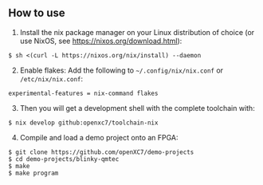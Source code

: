 ## How to use

1. Install the nix package manager on your Linux distribution of choice 
   (or use NixOS, see https://nixos.org/download.html):

```
$ sh <(curl -L https://nixos.org/nix/install) --daemon
```

2. Enable flakes:
Add the following to `~/.config/nix/nix.conf`  or `/etc/nix/nix.conf`:
```
experimental-features = nix-command flakes
```

3. Then you will get a development shell with the complete toolchain with:
```
$ nix develop github:openxc7/toolchain-nix
```

4. Compile and load a demo project onto an FPGA:
```
$ git clone https://github.com/openXC7/demo-projects
$ cd demo-projects/blinky-qmtec
$ make
$ make program
```